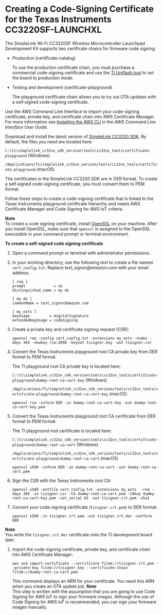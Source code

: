 # Creating a Code\-Signing Certificate for the Texas Instruments CC3220SF\-LAUNCHXL<a name="ota-code-sign-cert-ti"></a>

The SimpleLink Wi\-Fi CC3220SF Wireless Microcontroller Launchpad Development Kit supports two certificate chains for firmware code signing:
+ Production \(certificate\-catalog\)

  To use the production certificate chain, you must purchase a commercial code\-signing certificate and use the [TI Uniflash tool](http://www.ti.com/tool/UNIFLASH) to set the board to production mode\.
+ Testing and development \(certificate\-playground\) 

  The playground certificate chain allows you to try out OTA updates with a self‐signed code\-signing certificate\.

Use the AWS Command Line Interface to import your code\-signing certificate, private key, and certificate chain into AWS Certificate Manager\. For more information see [Installing the AWS CLI](https://docs.aws.amazon.com/cli/latest/userguide/cli-chap-install.html) in the *AWS Command Line Interface User Guide*\.

Download and install the latest version of [SimpleLink CC3220 SDK](http://www.ti.com/tool/download/SIMPLELINK-CC3220-SDK)\. By default, the files you need are located here:

`C:\ti\simplelink_cc32xx_sdk_version\tools\cc32xx_tools\certificate-playground` \(Windows\) 

`/Applications/Ti/simplelink_cc32xx_version/tools/cc32xx_tools/certificate-playground` \(macOS\)

The certificates in the SimpleLink CC3220 SDK are in DER format\. To create a self‐signed code\-signing certificate, you must convert them to PEM format\.

Follow these steps to create a code\-signing certificate that is linked to the Texas Instruments playground certificate hierarchy and meets AWS Certificate Manager and Code Signing for AWS IoT criteria\.

**Note**  
To create a code signing certificate, install [OpenSSL](https://www.openssl.org/) on your machine\. After you install OpenSSL, make sure that `openssl` is assigned to the OpenSSL executable in your command prompt or terminal environment\.

**To create a self‐signed code signing certificate**

1. Open a command prompt or terminal with administrator permissions\.

1. In your working directory, use the following text to create a file named `cert_config.txt`\. Replace *test\_signer@amazon\.com* with your email address\.

   ```
   [ req ]
   prompt             = no
   distinguished_name = my dn
   
   [ my dn ]
   commonName = test_signer@amazon.com
   
   [ my_exts ]
   keyUsage         = digitalSignature
   extendedKeyUsage = codeSigning
   ```

1. Create a private key and certificate signing request \(CSR\):

   ```
   openssl req -config cert_config.txt -extensions my_exts -nodes -days 365 -newkey rsa:2048 -keyout tisigner.key -out tisigner.csr
   ```

1. Convert the Texas Instruments playground root CA private key from DER format to PEM format\.

   The TI playground root CA private key is located here:

   `C:\ti\simplelink_cc32xx_sdk_version\tools\cc32xx_tools\certificate-playground\dummy-root-ca-cert-key` \(Windows\) 

   `/Applications/Ti/simplelink_cc32xx_sdk_version/tools/cc32xx_tools/certificate-playground/dummy-root-ca-cert-key` \(macOS\)

   ```
   openssl rsa -inform DER -in dummy-root-ca-cert-key -out dummy-root-ca-cert-key.pem
   ```

1. Convert the Texas Instruments playground root CA certificate from DER format to PEM format\.

   The TI playground root certificate is located here:

   `C:\ti\simplelink_cc32xx_sdk_version\tools\cc32xx_tools\certificate-playground/dummy-root-ca-cert` \(Windows\) 

   `/Applications/Ti/simplelink_cc32xx_sdk_version/tools/cc32xx_tools/certificate-playground/dummy-root-ca-cert` \(macOS\)

   ```
   openssl x509 -inform DER -in dummy-root-ca-cert -out dummy-root-ca-cert.pem
   ```

1. Sign the CSR with the Texas Instruments root CA:

   ```
   openssl x509 -extfile cert_config.txt -extensions my_exts  -req -days 365 -in tisigner.csr -CA dummy-root-ca-cert.pem -CAkey dummy-root-ca-cert-key.pem -set_serial 01 -out tisigner.crt.pem -sha1
   ```

1. Convert your code\-signing certificate \(`tisigner.crt.pem`\) to DER format: 

   ```
   openssl x509 -in tisigner.crt.pem -out tisigner.crt.der -outform DER
   ```
**Note**  
You write the `tisigner.crt.der` certificate onto the TI development board later\.

1. Import the code\-signing certificate, private key, and certificate chain into AWS Certificate Manager:

   ```
   aws acm import-certificate --certificate fileb://tisigner.crt.pem --private-key fileb://tisigner.key --certificate-chain fileb://dummy-root-ca-cert.pem
   ```

   This command displays an ARN for your certificate\. You need this ARN when you create an OTA update job\.
**Note**  
This step is written with the assumption that you are going to use Code Signing for AWS IoT to sign your firmware images\. Although the use of Code Signing for AWS IoT is recommended, you can sign your firmware images manually\.